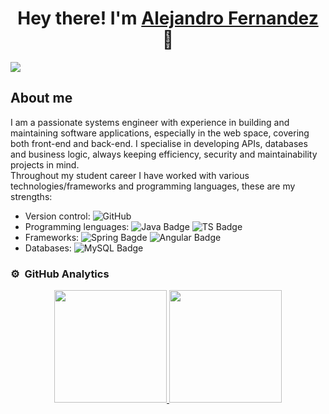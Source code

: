 <div align="center">
<h1 align="center">Hey there! I'm <a href="https://www.ing-fernandez.com">Alejandro Fernandez</a> 👋</h1>
</div>
<img src="https://i.imgur.com/JcrzRqY.png">

## About me
I am a passionate systems engineer with experience in building and maintaining software applications, especially in the web space, covering both front-end and back-end. I specialise in developing APIs, databases and business logic, always keeping efficiency, security and maintainability projects in mind.<br>
Throughout my student career I have worked with various technologies/frameworks and programming languages, these are my strengths:
- Version control: ![GitHub](https://img.shields.io/badge/github-%23121011.svg?style=for-the-badge&logo=github&logoColor=white)
- Programming lenguages: ![Java Badge](https://img.shields.io/badge/Java-ED8B00?style=for-the-badge&logo=openjdk&logoColor=white)  ![TS Badge](https://img.shields.io/badge/TypeScript-007ACC?style=for-the-badge&logo=typescript&logoColor=white)
- Frameworks: ![Spring Bagde](https://img.shields.io/badge/Spring-6DB33F?style=for-the-badge&logo=spring&logoColor=white) ![Angular Badge](https://img.shields.io/badge/Angular-DD0031?style=for-the-badge&logo=angular&logoColor=white)
- Databases: ![MySQL Badge](https://img.shields.io/badge/MySQL-014ba0?style=for-the-badge&logo=mysql&logoColor=white)


### ⚙️ &nbsp;GitHub Analytics
<p align="center">
  <a href="https://github.com/AlejFernandezV">
    <img height="180em" src="https://github-readme-stats-eight-theta.vercel.app/api?username=AlejFernandezV&show_icons=true&theme=react&include_all_commits=true&count_private=true"/>
    <img height="180em" src="https://github-readme-stats-eight-theta.vercel.app/api/top-langs/?username=AlejFernandezV&layout=compact&langs_count=8&theme=react"/>
  </a>
</p>
